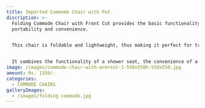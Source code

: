 ```yaml
---
title: Imported Commode Chair with Pot
discription: >-
  Folding Commode Chair with Front Cut provides the basic functionality of
  portability and convenience.


  This chair is foldable and lightweight, thus making it perfect for travelling.


  It combines the functionality of a shower seat, the convenience of a commode seat and the transportation ease. It is designed to fit over most standard toilet seats.
image: /images/commode-chair-with-armrest-1-550x550h-550x550.jpg
amount: Rs. 1350/-
categories:
  - COMMODE CHAIRS
galleryImages:
  - /images/folding-commode.jpg
---
```

